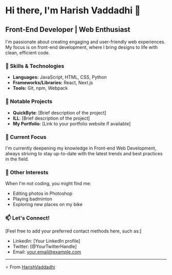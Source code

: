 # Hi there, I'm Harish Vaddadhi 👋

## Front-End Developer | Web Enthusiast

I'm passionate about creating engaging and user-friendly web experiences. My focus is on front-end development, where I bring designs to life with clean, efficient code.

### 🚀 Skills & Technologies

- **Languages:** JavaScript, HTML, CSS, Python
- **Frameworks/Libraries:** React, Next.js
- **Tools:** Git, npm, Webpack

### 🔭 Notable Projects

- **QuickByte**: [Brief description of the project]
- **ILL**: [Brief description of the project]
- **My Portfolio**: [Link to your portfolio website if available]

### 🌱 Current Focus

I'm currently deepening my knowledge in Front-end Web Development, always striving to stay up-to-date with the latest trends and best practices in the field.

### 🎨 Other Interests

When I'm not coding, you might find me:
- Editing photos in Photoshop
- Playing badminton
- Exploring new places on my bike

### 📫 Let's Connect!

[Feel free to add your preferred contact methods here, such as:]
- LinkedIn: [Your LinkedIn profile]
- Twitter: [@YourTwitterHandle]
- Email: your.email@example.com

---

⭐️ From [HarishVaddadhi](https://github.com/HarishVaddadhi)
